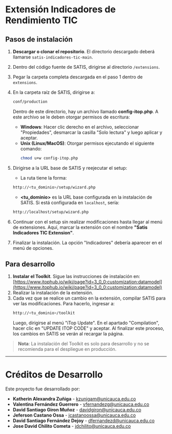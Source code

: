 # Extensión Indicadores de Rendimiento TIC

## Pasos de instalación

1. **Descargar o clonar el repositorio**. El directorio descargado deberá llamarse `satis-indicadores-tic-main`.
2. Dentro del código fuente de SATIS, dirigirse al directorio `/extensions`.
3. Pegar la carpeta completa descargada en el paso 1 dentro de `extensions`.
4. En la carpeta raíz de SATIS, dirigirse a:
    ```sh
    conf/production
    ```
    Dentro de este directorio, hay un archivo llamado **config-itop.php**. A este archivo se le deben otorgar permisos de escritura:
   
   - **Windows**: Hacer clic derecho en el archivo, seleccionar "Propiedades", desmarcar la casilla "Solo lectura" y luego aplicar y aceptar.
   - **Unix (Linux/MacOS)**: Otorgar permisos ejecutando el siguiente comando:
     ```sh
     chmod u+w config-itop.php
     ```

5. Dirigirse a la URL base de SATIS y reejecutar el setup:
    - La ruta tiene la forma:
    ```sh
    http://<tu_dominio>/setup/wizard.php
    ```
    - **<tu_dominio>** es la URL base configurada en la instalación de SATIS. Si está configurada en `localhost`, sería:
    ```sh
    http://localhost/setup/wizard.php
    ```

6. Continuar con el setup sin realizar modificaciones hasta llegar al menú de extensiones. Aquí, marcar la extensión con el nombre **"Satis Indicadores TIC Extension"**.
7. Finalizar la instalación. La opción "Indicadores" debería aparecer en el menú de opciones.

## Para desarrollo

1. **Instalar el Toolkit**. Sigue las instrucciones de instalación en: [https://www.itophub.io/wiki/page?id=3_0_0:customization:datamodel](https://www.itophub.io/wiki/page?id=3_0_0:customization:datamodel)
2. Realizar la instalación de la extensión.
3. Cada vez que se realice un cambio en la extensión, compilar SATIS para ver las modificaciones. Para hacerlo, ingresar a:
    ```sh
    http://<tu_dominio>/toolkit
    ```
    Luego, dirigirse al menú "iTop Update". En el apartado "Compilation", hacer clic en "UPDATE ITOP CODE" y aceptar. Al finalizar este proceso, los cambios en SATIS se verán al recargar la página.

> **Nota**: La instalación del Toolkit es solo para desarrollo y no se recomienda para el despliegue en producción.

---
# Créditos de Desarrollo

Este proyecto fue desarrollado por:

- **Katherin Alexandra Zuñiga** - kzunigam@unicauca.edu.co
- **Valentina Fernández Guerrero** - vfernandezg@unicauca.edu.co
- **David Santiago Giron Muñoz** - davidgiron@unicauca.edu.co
- **Jeferson Castano Ossa** - jcastanoossa@unicauca.edu.co
- **David Santiago Fernández Dejoy** - dfernandezd@unicauca.edu.co
- **Jose David Chilito Cometa** - jdchilito@unicauca.edu.co
